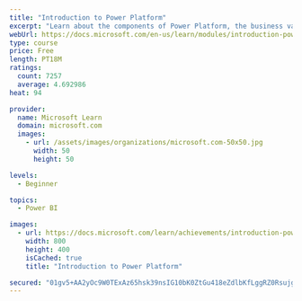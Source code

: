 ```yaml
---
title: "Introduction to Power Platform"
excerpt: "Learn about the components of Power Platform, the business value for customers, and security of the technology."
webUrl: https://docs.microsoft.com/en-us/learn/modules/introduction-power-platform/
type: course
price: Free
length: PT18M
ratings:
  count: 7257
  average: 4.692986
heat: 94

provider:
  name: Microsoft Learn
  domain: microsoft.com
  images:
    - url: /assets/images/organizations/microsoft.com-50x50.jpg
      width: 50
      height: 50

levels:
  - Beginner

topics:
  - Power BI

images:
  - url: https://docs.microsoft.com/learn/achievements/introduction-power-platform-social.png
    width: 800
    height: 400
    isCached: true
    title: "Introduction to Power Platform"

secured: "01gv5+AA2yOc9W0TExAz65hsk39nsIG10bK0ZtGu418eZdlbKfLggRZ0RsujgkQWjm0jAw70gSK3eTZn1Sz3UEFdmBMlwXXzqJN0j549JLQF39nZf02nBtpN5ADTHXP5eEsqCgPOVbOef6/f2JGfI8C5ibVcXMa9wXR9lNJF9hWK7g3IV4FaM+DzWjnI0ocYAP753z40vgQf+lIYnVnCVPGAKAebnuDkU3cz1/DYoR4eMLpJlWgxrX6Y3cRZf9N+/XfyOis6oqp+0Z5I4CPquEq5YVFolERjfW42HUrHwnNVqwYgV6tPv5K7sVJE1gobUDJ39ZY2CATAblgoPkDTYZ3Gu7IgJlr8crrkIFZgqjCTnatZWQ8+T1SWr8naAB1OmaQIFAndx7YxQu5JuCZ6OQ==;Hgc1c2kFQKys4s9l2QwD8Q=="
---
```


